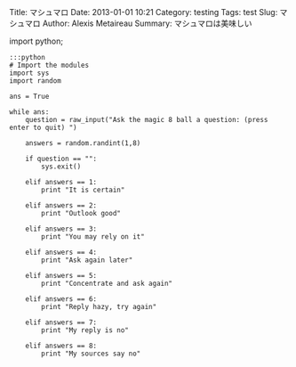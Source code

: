 Title: マシュマロ
Date: 2013-01-01 10:21
Category: testing
Tags: test
Slug: マシュマロ
Author: Alexis Metaireau
Summary: マシュマロは美味しい

import python;

    :::python
    # Import the modules
    import sys
    import random
     
    ans = True
     
    while ans:
        question = raw_input("Ask the magic 8 ball a question: (press enter to quit) ")
         
        answers = random.randint(1,8)
         
        if question == "":
            sys.exit()
         
        elif answers == 1:
            print "It is certain"
         
        elif answers == 2:
            print "Outlook good"
         
        elif answers == 3:
            print "You may rely on it"
         
        elif answers == 4:
            print "Ask again later"
         
        elif answers == 5:
            print "Concentrate and ask again"
         
        elif answers == 6:
            print "Reply hazy, try again"
         
        elif answers == 7:
            print "My reply is no"
         
        elif answers == 8:
            print "My sources say no"